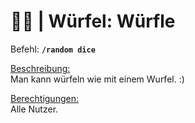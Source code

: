 # 🎲🎯 | Würfel: Würfle

Befehl: **`/random dice`**

<u>Beschreibung:</u>  
 Man kann würfeln wie mit einem Wurfel. :)

<u>Berechtigungen:</u>  
 Alle Nutzer.